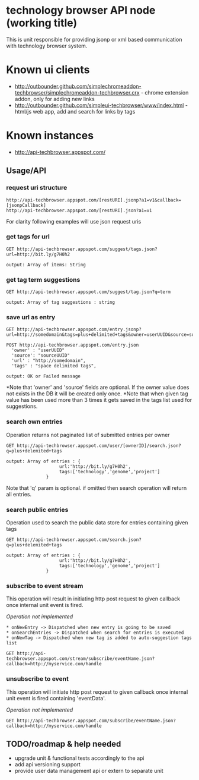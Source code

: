 # technology browser API node (working title) #
This is unit responsible for providing jsonp or xml based communication with technology browser system.

# Known ui clients #
* http://outbounder.github.com/simplechromeaddon-techbrowser/simplechromeaddon-techbrowser.crx - chrome extension addon, only for adding new links
* http://outbounder.github.com/simpleui-techbrowser/www/index.html - html/js web app, add and search for links by tags

# Known instances #
* http://api-techbrowser.appspot.com/

## Usage/API ##

### request uri structure ####
    http://api-techbrowser.appspot.com/[restURI].jsonp?a1=v1&callback=[jsonpCallback]
    http://api-techbrowser.appspot.com/[restURI].json?a1=v1
  
For clarity following examples will use json request uris

### get tags for url ###
    GET http://api-techbrowser.appspot.com/suggest/tags.json?url=http://bit.ly/g7H0h2
  
    output: Array of items: String
    
### get tag term suggestions ###
    GET http://api-techbrowser.appspot.com/suggest/tag.json?q=term
  
    output: Array of tag suggestions : string

### save url as entry ###
    
    GET http://api-techbrowser.appspot.com/entry.jsonp?url=http://somedomain&tags=plus+delimited+tags&owner=userUUID&source=sourceUUID&callback=methodName
  
    POST http://api-techbrowser.appspot.com/entry.json
      'owner' : "userUUID"
      'source': "sourceUUID"
      'url' : "http://somedomain",
      'tags' : "space delimited tags",

    output: OK or Failed message

*Note that 'owner' and 'source' fields are optional. If the owner value does not exists in the DB it will be created only once.
*Note that when given tag value has been used more than 3 times it gets saved in the tags list used for suggestions.

### search own entries ###
Operation returns not paginated list of submitted entries per owner 

    GET http://api-techbrowser.appspot.com/user/[ownerID]/search.json?q=plus+delemited+tags

    output: Array of entries : {
                        url:'http://bit.ly/g7H0h2',
                        tags:['technology','genome','project']
                   }
                   
Note that 'q' param is optional. if omitted then search operation will return all entries.

### search public entries ###
Operation used to search the public data store for entries containing given tags

    GET http://api-techbrowser.appspot.com/search.json?q=plus+delemited+tags

    output: Array of entries : {
                        url:'http://bit.ly/g7H0h2',
                        tags:['technology','genome','project']
                   }

### subscribe to event stream ###
This operation will result in initiating http post request to given callback once internal unit event is fired.

*Operation not implemented*

    * onNewEntry -> Dispatched when new entry is going to be saved
    * onSearchEntries -> Dispatched when search for entries is executed
    * onNewTag -> Dispatched when new tag is added to auto-suggestion tags list
 
    GET http://api-techbrowser.appspot.com/stream/subscribe/eventName.json?callback=http://myservice.com/handle

### unsubscribe to event ###
This operation will initiate http post request to given callback once internal unit event is fired containing 'eventData'.

*Operation not implemented* 
 
    GET http://api-techbrowser.appspot.com/subscribe/eventName.json?callback=http://myservice.com/handle

## TODO/roadmap & help needed ##
  * upgrade unit & functional tests accordingly to the api
  * add api versioning support
  * provide user data management api or extern to separate unit
